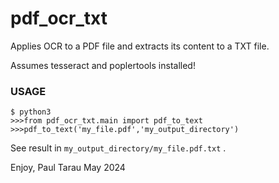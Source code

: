 # pdf_ocr_txt
Applies OCR to a PDF file and extracts its content to a TXT file.

Assumes tesseract and poplertools installed!

### USAGE

```
$ python3
>>>from pdf_ocr_txt.main import pdf_to_text
>>>pdf_to_text('my_file.pdf','my_output_directory')
```

See result in ```my_output_directory/my_file.pdf.txt``` .

Enjoy,
Paul Tarau
May 2024
